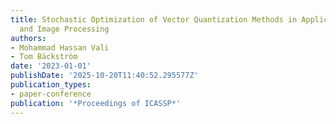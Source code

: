 ```yaml
---
title: Stochastic Optimization of Vector Quantization Methods in Application to Speech
  and Image Processing
authors:
- Mohammad Hassan Vali
- Tom Bäckström
date: '2023-01-01'
publishDate: '2025-10-20T11:40:52.295577Z'
publication_types:
- paper-conference
publication: '*Proceedings of ICASSP*'
---
```

